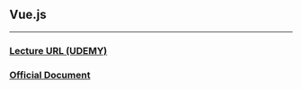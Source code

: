 ## Vue.js
---
### [Lecture URL (UDEMY)](https://www.udemy.com/vuejs-2-the-complete-guide/)

### [Official Document](https://kr.vuejs.org/)
